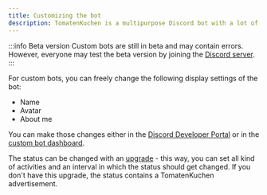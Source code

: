 ```yaml
---
title: Customizing the bot
description: TomatenKuchen is a multipurpose Discord bot with a lot of features for your server. Lists the options for customizing your bot.
---
```


:::info Beta version
Custom bots are still in beta and may contain errors.
However, everyone may test the beta version by joining the [Discord server](https://tomatenkuchen.com/discord).
:::

For custom bots, you can freely change the following display settings of the bot:
- Name
- Avatar
- About me

You can make those changes either in the [Discord Developer Portal](https://discord.com/developers/applications) or in the [custom bot dashboard](https://tomatenkuchen.com/dashboard/custom).

The status can be changed with an [upgrade](./upgrades) - this way, you can set all kind of activities and an interval in which the status should get changed. If you don't have this upgrade, the status contains a TomatenKuchen advertisement.
